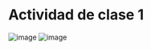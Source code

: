 # Actividad de clase 1

![image](https://user-images.githubusercontent.com/88942550/219876332-ea891f81-8974-49d6-a477-20a2490ae9dc.png)
![image](https://user-images.githubusercontent.com/88942550/219876396-74f2257d-e33f-46fb-808d-7300716f1e26.png)
